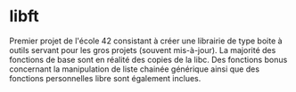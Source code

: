 # libft
Premier projet de l'école 42 consistant à créer une librairie de type boite à outils servant pour les gros projets (souvent mis-à-jour).
La majorité des fonctions de base sont en réalité des copies de la libc. 
Des fonctions bonus concernant la manipulation de liste chainée générique ainsi que des fonctions personnelles libre sont également inclues.
